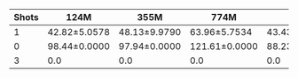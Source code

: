 |   Shots | 124M         | 355M         | 774M          | 1.5B         | 1.3B         | 2.7B          | 6B           |
|---------|--------------|--------------|---------------|--------------|--------------|---------------|--------------|
|       1 | 42.82±5.0578 | 48.13±9.9790 | 63.96±5.7534  | 43.43±7.0082 | 59.47±8.0123 | 60.45±15.0574 | 32.03±2.2392 |
|       0 | 98.44±0.0000 | 97.94±0.0000 | 121.61±0.0000 | 88.23±0.0000 | 87.96±0.0000 | 107.80±0.0000 | 86.04±0.0000 |
|       3 | 0.0          | 0.0          | 0.0           | 0.0          | 47.09±0.0000 | 43.64±0.0000  | 27.75±0.0000 |